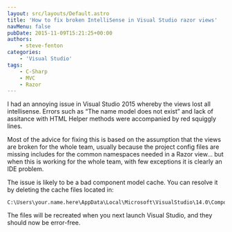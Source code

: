 ```yaml
---
layout: src/layouts/Default.astro
title: 'How to fix broken IntelliSense in Visual Studio razor views'
navMenu: false
pubDate: 2015-11-09T15:21:25+00:00
authors:
    - steve-fenton
categories:
    - 'Visual Studio'
tags:
    - C-Sharp
    - MVC
    - Razor
---
```


I had an annoying issue in Visual Studio 2015 whereby the views lost all intellisense. Errors such as “The name model does not exist” and lack of assitance with HTML Helper methods were accompanied by red squiggly lines.

Most of the advice for fixing this is based on the assumption that the views are broken for the whole team, usually because the project config files are missing includes for the common namespaces needed in a Razor view… but when this is working for the whole team, with few exceptions it is clearly an IDE problem.

The issue is likely to be a bad component model cache. You can resolve it by deleting the cache files located in:

```
C:\Users\your.name.here\AppData\Local\Microsoft\VisualStudio\14.0\ComponentModelCache
```

The files will be recreated when you next launch Visual Studio, and they should now be error-free.